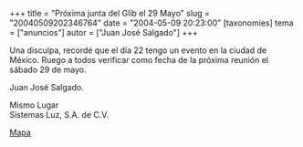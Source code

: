 +++
title = "Próxima junta del Glib el 29 Mayo"
slug = "20040509202346764"
date = "2004-05-09 20:23:00"
[taxonomies]
tema = ["anuncios"]
autor = ["Juan José Salgado"]
+++

Una disculpa, recordé que el día 22 tengo un evento en la ciudad de
México. Ruego a todos verificar como fecha de la próxima reunión el
sábado 29 de mayo.

Juan José Salgado.

Mismo Lugar  
Sistemas Luz, S.A. de C.V.  

[Mapa](http://www.pmulti.com/plano.jpg)

